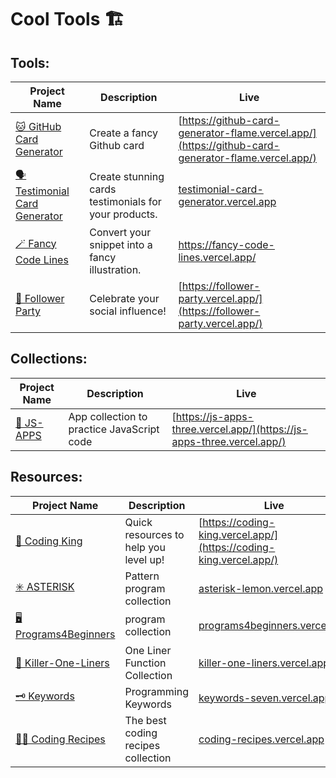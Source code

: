 # Cool Tools 🏗️

## Tools:
| Project Name | Description | Live |
|--------------|-------------|------|
| [🐱 GitHub Card Generator](https://github.com/hernandoabella/github-card-generator)  | Create a fancy Github card | [https://github-card-generator-flame.vercel.app/](https://github-card-generator-flame.vercel.app/) |
| [🗣️ Testimonial Card Generator](https://github.com/hernandoabella/testimonial-card-generator) | Create stunning cards testimonials for your products. | [testimonial-card-generator.vercel.app](testimonial-card-generator.vercel.app) |
| [🪄 Fancy Code Lines](https://github.com/hernandoabella/fancy-code-lines) | Convert your snippet into a fancy illustration. | [ https://fancy-code-lines.vercel.app/ ](https://fancy-code-lines.vercel.app/) |
| [🥳 Follower Party ](https://github.com/hernandoabella/follower-party) | Celebrate your social influence! | [https://follower-party.vercel.app/](https://follower-party.vercel.app/) |

## Collections:
| Project Name | Description | Live |
|--------------|-------------|------|
| [📱 JS-APPS](https://github.com/hernandoabella/js-apps) | App collection to practice JavaScript code | [https://js-apps-three.vercel.app/](https://js-apps-three.vercel.app/) |

## Resources:  
| Project Name | Description | Live |
|--------------|-------------|------|
| [👑 Coding King](https://github.com/hernandoabella/coding-king) | Quick resources to help you level up! | [https://coding-king.vercel.app/](https://coding-king.vercel.app/) |
| [✳️ ASTERISK](https://github.com/hernandoabella/asterisk) | Pattern program collection | [asterisk-lemon.vercel.app](asterisk-lemon.vercel.app) |
| [🖥️ Programs4Beginners](https://github.com/hernandoabella/programs4beginners) | program collection | [programs4beginners.vercel.app](programs4beginners.vercel.app) |
| [🔫 Killer-One-Liners](https://github.com/hernandoabella/killer-one-liners) | One Liner Function Collection | [killer-one-liners.vercel.app](killer-one-liners.vercel.app) |
| [🗝️ Keywords](https://github.com/hernandoabella/keywords) | Programming Keywords | [keywords-seven.vercel.app](keywords-seven.vercel.app) |
| [🧑‍🍳 Coding Recipes](https://github.com/hernandoabella/coding-recipes) | The best coding recipes collection | [coding-recipes.vercel.app](coding-recipes.vercel.app) |
